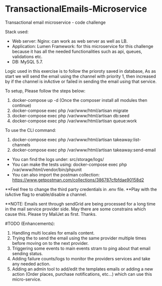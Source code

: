 # TransactionalEmails-Microservice

Transactional email microservice - code challenge

Stack used:
- Web server: Nginx: can work as web server as well as LB.
- Application: Lumen Framework: for this microservice for this challenge because it has all the needed functionalities such as api, queues, validations etc.
- DB: MySQL 5.7.

Logic used in this exercise is to follow the prioroty saved in database, As as start we will send the email using the channel with priority 1, then increased by if the channel is inActive or failed in sending the email using that service.

To setup, Please follow the steps below:

1) docker-compose up -d (Once the composer install all modules then continue)
2) docker-compose exec php /var/www/html/artisan migrate
3) docker-compose exec php /var/www/html/artisan db:seed
4) docker-compose exec php /var/www/html/artisan queue:work

To use the CLI command:
1) docker-compose exec php /var/www/html/artisan takeaway:list-channels
2) docker-compose exec php /var/www/html/artisan takeaway:send-email

- You can find the logs under: src/storage/logs/
- You can make the tests using: docker-compose exec php /var/www/html/vendor/bin/phpunit
- You can also import the postman collection: https://www.getpostman.com/collections/386787cfbfdae90158d2

**Feel free to change the third party credentials in .env file.
**Play with the isActive flag to enable/disable a channel.


**NOTE: Emails sent through sendGrid are being processed for a long time in the mail service provider side. May there are some constrains which cause this.
Please try MailJet as first.
Thanks.

#TODO (Enhancements):
1) Handling multi locales for emails content.
2) Trying the to send the email using the same provider multiple times before moving on to the next provider.
3) Triggering some events to main events stram to ping about that email sending status.
4) Adding failure counts/logs to monitor the providers services and take any needed action.
5) Adding an admin tool to add/edit the templates emails or adding a new action (Order places, purchase notifications, etc...) which can use this micro-service.